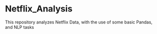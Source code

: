 # Netflix_Analysis
This repository analyzes Netflix Data, with the use of some basic Pandas, and NLP tasks
